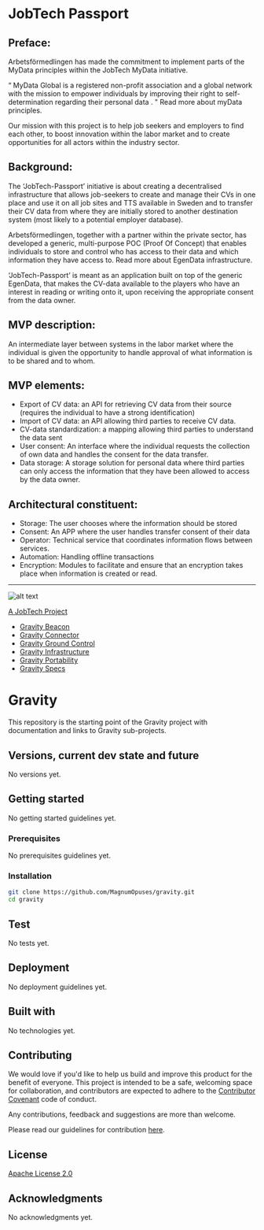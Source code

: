 # JobTech Passport


## Preface:
Arbetsförmedlingen has made the commitment to implement parts of the MyData principles within the JobTech MyData initiative.

“ MyData Global is a registered non-profit association and a global network with the mission to empower individuals by improving their right to self-determination regarding their personal data . "
Read more about myData principles.

Our mission with this project is to help job seekers and employers to find each other, to boost innovation within the labor market and to create opportunities for all actors within the industry sector.

## Background:
The ‘JobTech-Passport’ initiative is about creating a decentralised infrastructure that allows job-seekers to create and manage their CVs in one place and use it on all job sites and TTS available in Sweden and to transfer their CV data from where they are initially stored to another destination system (most likely to a potential employer database). 

Arbetsförmedlingen, together with a partner within the private sector, has developed a generic, multi-purpose POC (Proof Of Concept) that enables individuals to store and control who has access to their data and which information they have access to. Read more about EgenData infrastructure.

‘JobTech-Passport’ is meant as an application built on top of the generic EgenData, that makes the CV-data available to the players who have an interest in reading or writing onto it, upon receiving the appropriate consent from the data owner.

## MVP description:
An intermediate layer between systems in the labor market where the individual is given the opportunity to handle approval of what information is to be shared and to whom.

## MVP elements:
* Export of CV data: an API for retrieving CV data from their source (requires the individual to have a strong identification)
* Import of CV data: an API allowing third parties to receive CV data.
* CV-data standardization: a mapping allowing third parties to understand the data sent
* User consent: An interface where the individual requests the collection of own data and handles the consent for the data transfer.
* Data storage: A storage solution for personal data where third parties can only access the information that they have been allowed to access by the data owner.

## Architectural constituent:
* Storage: The user chooses where the information should be stored
* Consent: An APP where the user handles transfer consent of their data
* Operator: Technical service that coordinates information flows between services.
* Automation: Handling offline transactions
* Encryption: Modules to facilitate and ensure that an encryption takes place when information is created or read.

_______________________

![alt text][logo]

[logo]: https://github.com/MagnumOpuses/project-meta/blob/master/img/jobtechdev_black.png "JobTech dev logo"
[A JobTech Project](https://www.jobtechdev.se)

* [Gravity Beacon](https://github.com/MagnumOpuses/gravity-beacon)
* [Gravity Connector](https://github.com/MagnumOpuses/gravity-connector)
* [Gravity Ground Control](https://github.com/MagnumOpuses/gravity-ground-control)
* [Gravity Infrastructure](https://github.com/MagnumOpuses/gravity-infrastructure)
* [Gravity Portability](https://github.com/MagnumOpuses/gravity-portability)
* [Gravity Specs](https://github.com/MagnumOpuses/gravity-specs)

# Gravity

This repository is the starting point of the Gravity project with documentation and links to Gravity sub-projects.

## Versions, current dev state and future

No versions yet.

## Getting started

No getting started guidelines yet.

### Prerequisites

No prerequisites guidelines yet.

### Installation

```bash
git clone https://github.com/MagnumOpuses/gravity.git
cd gravity
```

## Test

No tests yet.

## Deployment

No deployment guidelines yet.

## Built with

No technologies yet.

## Contributing

We would love if you'd like to help us build and improve this product for the benefit of everyone. This project is intended to be a safe, welcoming space for collaboration, and contributors are expected to adhere to the [Contributor Covenant](http://contributor-covenant.org/) code of conduct.

Any contributions, feedback and suggestions are more than welcome.

Please read our guidelines for contribution [here](CONTRIBUTING_TEMPLATE.md).

## License

[Apache License 2.0](LICENSE.md)

## Acknowledgments

No acknowledgments yet.
